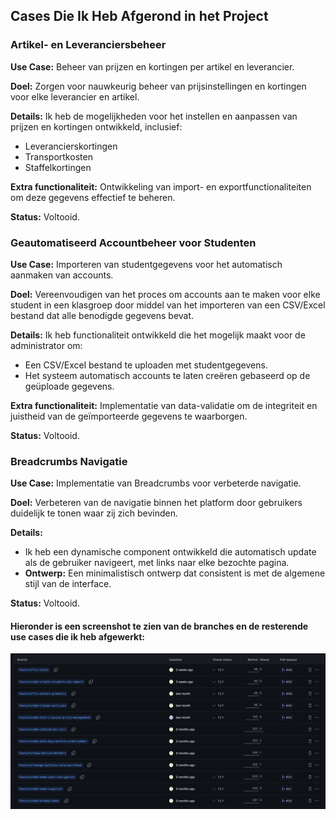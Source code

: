 ## Cases Die Ik Heb Afgerond in het Project

### Artikel- en Leveranciersbeheer
**Use Case:** Beheer van prijzen en kortingen per artikel en leverancier.

**Doel:** Zorgen voor nauwkeurig beheer van prijsinstellingen en kortingen voor elke leverancier en artikel.

**Details:** Ik heb de mogelijkheden voor het instellen en aanpassen van prijzen en kortingen ontwikkeld, inclusief:
- Leverancierskortingen
- Transportkosten
- Staffelkortingen

**Extra functionaliteit:** Ontwikkeling van import- en exportfunctionaliteiten om deze gegevens effectief te beheren.

**Status:** Voltooid.

### Geautomatiseerd Accountbeheer voor Studenten
**Use Case:** Importeren van studentgegevens voor het automatisch aanmaken van accounts.

**Doel:** Vereenvoudigen van het proces om accounts aan te maken voor elke student in een klasgroep door middel van het importeren van een CSV/Excel bestand dat alle benodigde gegevens bevat.

**Details:** Ik heb functionaliteit ontwikkeld die het mogelijk maakt voor de administrator om:
- Een CSV/Excel bestand te uploaden met studentgegevens.
- Het systeem automatisch accounts te laten creëren gebaseerd op de geüploade gegevens.

**Extra functionaliteit:** Implementatie van data-validatie om de integriteit en juistheid van de geïmporteerde gegevens te waarborgen.

**Status:** Voltooid.


### Breadcrumbs Navigatie
**Use Case:** Implementatie van Breadcrumbs voor verbeterde navigatie.

**Doel:** Verbeteren van de navigatie binnen het platform door gebruikers duidelijk te tonen waar zij zich bevinden.

**Details:**
- Ik heb een dynamische component ontwikkeld die automatisch update als de gebruiker navigeert, met links naar elke bezochte pagina.
- **Ontwerp:** Een minimalistisch ontwerp dat consistent is met de algemene stijl van de interface.

**Status:** Voltooid.


#### Hieronder is een screenshot te zien van de branches en de resterende use cases die ik heb afgewerkt:
 ![My use cases](/assets/MyUseCases.png)
